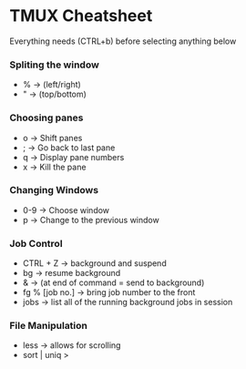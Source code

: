 
# TMUX Cheatsheet

Everything needs (CTRL+b) before selecting anything below

### Spliting the window

- % -> (left/right)
- " -> (top/bottom)

### Choosing panes

- o -> Shift panes
- ; -> Go back to last pane
- q -> Display pane numbers
- x -> Kill the pane

### Changing Windows

- 0-9 -> Choose window
- p -> Change to the previous window

### Job Control

- CTRL + Z -> background and suspend
- bg -> resume background
- & -> (at end of command = send to background)
- fg % [job no.] -> bring job number to the front
- jobs -> list all of the running background jobs in session

### File Manipulation

- less <filename> -> allows for scrolling
- sort <text file> | uniq > <new file>
